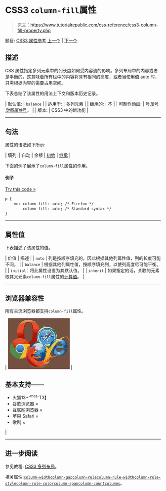 # CSS3 `column-fill`属性

> 原文：<https://www.tutorialrepublic.com/css-reference/css3-column-fill-property.php>

题目: [CSS3 属性参考](css3-properties.php) [上一个](css3-column-count-property.php) | [下一个](css3-column-gap-property.php)

## 描述

CSS 属性指定多列元素中的列长度如何受内容流的影响。多列布局中的内容或者是平衡的，这意味着所有栏中的内容将具有相同的高度，或者当使用值 auto 时，只需根据内容的需要占用空间。

下表总结了该属性的用法上下文和版本历史记录。

| 默认值: | `balance` |
| 适用于: | 多列元素 |
| 继承的: | 不 |
| 可制作动画: | [号*见*号*动图属性*号](css-animatable-properties.php)。 |
| 版本: | CSS3 中的新功能 |

* * *

## 句法

属性的语法如下所示:

| 填列: | 自动 &#124; 余额 &#124; [初始](../definitions.php#initial) &#124; [继承](../definitions.php#inherit) |

下面的例子展示了`column-fill`属性的作用。

#### 例子

[Try this code »](../codelab.php?topic=css3&file=column-fill-property "Try this code using online Editor")

```
p {
   -moz-column-fill: auto; /* Firefox */
        column-fill: auto; /* Standard syntax */
}
```

* * *

## 属性值

下表描述了该属性的值。

| 价值 | 描述 |
| `auto` | 列是按顺序填充的，因此根据其他列属性值，列的长度可能不同。 |
| `balance` | 根据其他列属性值，按顺序填充列，以使列高度尽可能平衡。 |
| `initial` | 将此属性设置为其默认值。 |
| `inherit` | 如果指定的话，关联的元素取其父元素`column-fill`属性的[计算值](../definitions.php#computed-value)。 |

* * *

## 浏览器兼容性

所有主流浏览器都支持`column-fill`属性。

| ![Browsers Icon](img/e9331123c77668c1832e541c2fca1002.png) | 

## 基本支持——

*   火狐13+<sup class="badge">-moz-</sup>T3】
*   谷歌浏览器 ×
*   互联网浏览器 ×
*   苹果 Safari ×
*   歌剧 ×

 |

* * *

## 进一步阅读

参见教程: [CSS3 多列布局](../css-tutorial/css3-multi-column-layouts.php)。

相关属性:[`column-width`](css3-column-width-property.php)[`column-gap`](css3-column-gap-property.php)[`column-rule`](css3-column-rule-property.php)[`column-rule-width`](css3-column-rule-width-property.php)[`column-rule-style`](css3-column-rule-style-property.php)[`column-rule-color`](css3-column-rule-color-property.php)[`column-span`](css3-column-span-property.php)[`column-count`](css3-column-count-property.php)[`columns`](css3-columns-property.php)。